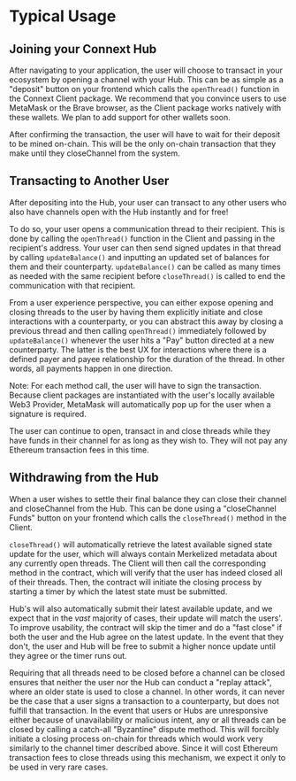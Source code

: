 # Typical Usage

## Joining your Connext Hub

After navigating to your application, the user will choose to transact in your ecosystem by opening a channel with your Hub. This can be as simple as a "deposit" button on your frontend which calls the `openThread()` function in the Connext Client package. We recommend that you convince users to use MetaMask or the Brave browser, as the Client package works natively with these wallets. We plan to add support for other wallets soon. 

After confirming the transaction, the user will have to wait for their deposit to be mined on-chain. This will be the only on-chain transaction that they make until they closeChannel from the system.

## Transacting to Another User

After depositing into the Hub, your user can transact to any other users who also have channels open with the Hub instantly and for free!

To do so, your user opens a communication thread to their recipient. This is done by calling the `openThread()` function in the Client and passing in the recipient's address. Your user can then send signed updates in that thread by calling `updateBalance()` and inputting an updated set of balances for them and their counterparty. `updateBalance()` can be called as many times as needed with the same recipient before `closeThread()` is called to end the communication with that recipient.

From a user experience perspective, you can either expose opening and closing threads to the user by having them explicitly initiate and close interactions with a counterparty, or you can abstract this away by closing a previous thread and then calling `openThread()` immediately followed by `updateBalance()` whenever the user hits a "Pay" button directed at a new counterparty. The latter is the best UX for interactions where there is a defined payer and payee relationship for the duration of the thread. In other words, all payments happen in one direction. 

Note: For each method call, the user will have to sign the transaction. Because client packages are instantiated with the user's locally available Web3 Provider, MetaMask will automatically pop up for the user when a signature is required.

The user can continue to open, transact in and close threads while they have funds in their channel for as long as they wish to. They will not pay any Ethereum transaction fees in this time.

## Withdrawing from the Hub

When a user wishes to settle their final balance they can close their channel and closeChannel from the Hub. This can be done using a "closeChannel Funds" button on your frontend which calls the `closeThread()` method in the Client.

`closeThread()` will automatically retrieve the latest available signed state update for the user, which will always contain Merkelized metadata about any currently open threads. The Client will then call the corresponding method in the contract, which will verify that the user has indeed closed all of their threads. Then, the contract will initiate the closing process by starting a timer by which the latest state must be submitted.

Hub's will also automatically submit their latest available update, and we expect that in the _vast_ majority of cases, their update will match the users'. To improve usability, the contract will skip the timer and do a "fast close" if both the user and the Hub agree on the latest update. In the event that they don't, the user and Hub will be free to submit a higher nonce update until they agree or the timer runs out.

Requiring that all threads need to be closed before a channel can be closed ensures that neither the user nor the Hub can conduct a "replay attack", where an older state is used to close a channel. In other words, it can never be the case that a user signs a transaction to a counterparty, but does not fulfill that transaction. In the event that users or Hubs are unresponsive either because of unavailability or malicious intent, any or all threads can be closed by calling a catch-all "Byzantine" dispute method. This will forcibly initiate a closing process on-chain for threads which would work very similarly to the channel timer described above. Since it will cost Ethereum transaction fees to close threads using this mechanism, we expect it only to be used in very rare cases.

